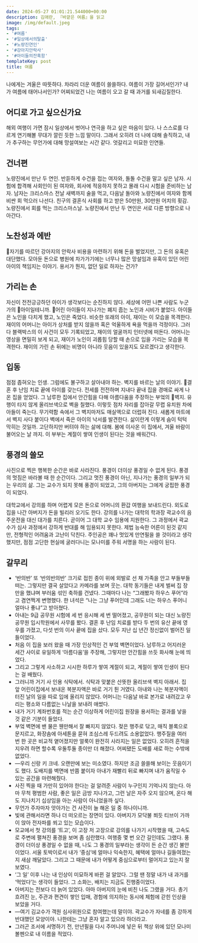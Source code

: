 ```yaml
---
date: 2024-05-27 01:01:21.544000+00:00
description: 김애란, 『바깥은 여름』을 읽고
image: /img/default.jpeg
tags:
- '#여름'
- '#일상에서의탈출'
- '#노량진연인'
- '#강아지안락사'
- '#아이들의잔혹함'
templateKey: post
title: 여름
---
```


나에게는 겨울은 따뜻하다. 차라리 더운 여름이 쓸쓸하다. 여름이 가장 길어서인가?  내가 여름에 태어나서인가? 어찌되었건 나는 여름이 오고 갈 때 과거를 되새김질한다.


## 어디로 가고 싶으신가요

해외 여행이 가면 잠시 일상에서 벗어나 연극을 하고 싶은 마음이 있다. 나 스스로를 다르게 연기해볼 무대가 깔린 듯한 느낌 말이다. 그래서 오히려 더 나에 대해 솔직하고, 내가 추구하는 무언가에 대해 망설여보는 시간 같다. 엇갈리고 미묘한 인연들. 

## 건너편

노량진에서 만난 두 연인. 반듣하게 수건을 접는 여자와, 돌돌 수건을 말고 싶은 남자. 시험에 합격해 사회인이 된 여자와, 회사에 적응하지 못하고 몰래 다시 시험을 준비하는 남자. 남자는 크리스마스 전날 새벽까지 술을 먹고, 다음날 돌아와 노량진에서 여자와 함께 비싼 회 먹으러 나선다. 친구의 결혼식 사회를 하고 받은 50만원, 30만원 어치의 횟감. 노량진에서 회를 먹는 크리스마스날. 노량진에서 만난 두 연인은 서로 다른 방향으로 나아간다.

## 노찬성과 에반

자기를 따르던 강아지의 안락사 비용을 마련하기 위해 돈을 벌었지만, 그 돈의 유혹은 대단했다. 모아둔 돈으로 병원에 차가가기에는 너무나 많은 망설임과 유혹이 있던 어린 아이의 책임지는 이야기. 용서가 뭔지, 없던 일로 하자는 건가?

## 가리는 손

자신이 전전긍긍하던 아이가 생각보다는 순진하지 않다. 세상에 어떤 나쁜 사람도 누군가의 아이일테니까. 어린 아이들이 지나가는 폐지 줍는 노인과 시비가 붙었다. 아이들은 노인을 다치게 했고, 노인은 죽었다. 비슷한 또래의 아이, 재이는 이 모습을 목격한다. 재이의 어머니는 아이가 상처를 받지 않을까 혹은 억울하게 욕을 먹을까 걱정이다. 그러다 블랙박스의 이 사건이 모두 기록되었고, 재이의 얼굴까지 인터넷에 떠돈다. 어머니는 영상을 면밀히 보게 되고, 재이가 노인이 괴롭힘 당할 때 손으로 입을 가리는 모습을 목격한다. 재이의 가린 손 뒤에는 비명이 아니라 웃음이 있을지도 모르겠다고 생각한다. 

## 입동

점점 좁혀오는 인생. 그럼에도 불구하고 살아내야 하는. 벽지를 바르는 날의 이야기.
결혼 후 난임 치료 끝에 아이를 갖는다. 전세를 전전하며 지내다 끝내 집을 경매로 싸게 나온 집을 얻었다. 그 남루한 집에서 안간힘을 다해 아름다움을 주장하는 부엌의 벽지. 유행이 타지 않게 올리브색으로 벽을 칠했다. 이렇듯 점차 자리를 잡아갈 무렵 유치원 차에 아들이 죽는다. 무기력함 속에서 그 벽지마저도 매실액으로 더럽혀 진다. 새롭게 마트에서 벽지 사다 붙이다 벽에서 죽은 아이의 낙서를 발견한다.  삶이란게 이렇게 숨이 턱턱 막히는 것일까. 고단하지만 버텨야 하는 삶에 대해. 봄에 이사온 이 집에서, 겨울 바람이 불어오는 날 까지. 이 부부는 계절이 쌓여 인생이 된다는 것을 배워간다.

## 풍경의 쓸모

사진으로 찍은 행복한 순간은 바로 사라진다. 풍경이 더이상 풍경일 수 없게 된다. 풍경의 멋짐은 바라볼 때 한 순간이다. 그리고 멋진 풍경이 아닌, 지나가는 풍경의 일부가 되는 우리의 삶. 그는 교수가 되지 못해 풍경이 되었고, 그의 아버지는 그에게 궁핍한 풍경이 되었다.

대학교에서 강의를 하며 어렵게 모은 돈으로 어머니의 환갑 여행을 보내드린다.  외도로 집을 나간 아버지가 돈을 빌리러 오기도 한다.  강의를 나가는 대학의 학과장 곽교수의 음주운전을 대신 대가를 치른다. 곧이어 그 대학 교수 임용에 지원한다. 그 과정에서 곽교수가 심사 과정에서 강하게 반대를 해 임용되지 못한다. 제법 능숙한 어른이 된것 같지만, 전형적인 어려움과 고난이 닥친다. 주인공은 꽤나 멋있게 만연필을 쓸 것이라고 생각했지만, 점점 고단한 현실에 굴러다니는 모나미를 주워 서명을 하는 사람이 된다.


## 갈무리

* ‘반의반’ 또 ‘반의반의반’ 크기로 접힌 종이 위에 외발로 선 채 가족을 안고 부들부들 떠는. 그렇지만 결국 살았다고 카메라를 보며 웃는. 대학 동기들은 내게 벌써 집 장만을 했냐며 부러움 섞인 축하를 건넸다. 그때마다 나는 “그래봤자 하우스 푸어”라고 겸연쩍게 변명했다. 한 녀석은 “나는 그냥 푸어인데 그래도 너는 하우스 푸어니 얼마나 좋냐”고 받아쳤다.
* 아내는 9급 공무원 시험에 세 번 응시해 세 번 떨어졌고, 공무원이 되는 대신 노량진 공무원 입시학원에서 사무를 봤다. 결혼 후 난임 치료를 받다 두 번의 유산 끝에 영우를 가졌고, 다섯 번의 이사 끝에 집을 샀다. 모두 지난 십 년간 정신없이 벌어진 일들이었다.
* 처음 이 집을 보러 왔을 때 가장 인상적인 건 부엌 벽면이었다. 남루하고 어지러운 세간 사이로 유일하게 ‘아름다움’을 주장해, 그렇지만 안간힘을 쓰듯 화사해 눈에 띄었다.
* 그리고 그렇게 사소하고 시시한 하루가 쌓여 계절이 되고, 계절이 쌓여 인생이 된다는 걸 배웠다.
* 그러니까 거기 사 인용 식탁에서. 식탁과 맞붙은 산뜻한 올리브색 벽지 아래서. 집 앞 어린이집에서 보내온 복분자액은 바로 거기 튄 거였다. 아내와 나는 복분자액이 터진 날의 일을 따로 입에 올리지 않았다. 어머니는 다음날 바로 본가로 내려갔고 우리는 평소와 다름없는 나날을 보내려 애썼다.
* 내가 거기 계좌번호를 적는 순간 이상하게 어린이집 원장을 용서하는 결과를 낳을 것 같은 기분이 들었다.
* 부엌 벽면에 밴 물은 웬만해서 잘 빠지지 않았다. 젖은 행주로 닦고, 매직 블록으로 문지르고, 화장솜에 아세톤을 묻혀 조심스레 두드려도 소용없었다. 행주질을 여러 번 한 곳은 비교적 옅어졌지만 얼룩이 완전히 사라지는 일은 없었다. 오히려 흔적을 지우려 하면 할수록 우둘투둘 종이만 더 해졌다. 어찌됐든 도배를 새로 하는 수밖에 없었다.
* —우리 신랑 키 크네. 오랜만에 보는 미소였다. 하지만 조금 쓸쓸해 보이는 웃음이기도 했다. 도배지를 벽면에 반쯤 붙이자 아내가 재빨리 뒤로 빠지며 내가 움직일 수 있는 공간을 마련해줬다.
* 사진 찍을 때 가만히 있어야 한다는 걸 알려준 사람이 누구인지 기억나지 않는다. 아마 무척 평범한 사람, 좋은 일은 금방 지나가고, 그런 날은 자주 오지 않으며, 온다 해도 지나치기 십상임을 아는 사람이 아니었을까 싶다.
* 무언가 주자마자 앗아가는 건 사진이 늘 해온 일 중 하나이니까.
* 빛에 관해서라면 하나 더 떠오르는 장면이 있다. 아버지가 모닥불 쬐듯 티브이 가까이 앉아 전자파를 쐬고 있는 모습이다.
* 모교에서 첫 강의를 ‘트고’, 이 고장 저 고장으로 강의를 나가기 시작했을 때, 고속도로 주변에 펼쳐진 풍경을 보며 좀 심란했다. 여행중 몇 번 오간 길인데도 그랬다. 풍경이 더이상 풍경일 수 없을 때, 나도 그 풍경의 일부라는 생각이 든 순간 생긴 불안이었다. 서울 토박이로서 내가 ‘중심’에 얼마나 익숙한지, 혜택에 얼마나 길들여졌는지 새삼 깨달았다. 그리고 그 때문에 내가 어떻게 중심으로부터 멀어지고 있는지 잘 보였다.
* ‘그 일’ 이후 나는 내 인상이 미묘하게 바뀐 걸 알았다. 그럴 땐 정말 내가 내 과거를 ‘먹었다’는 생각이 들었다. 그 소화는, 배치는 지금도 진행중이었다.
* 아버지는 전보다 더 늙어 있었다. 아마 아버지의 눈에 비친 나도 그랬을 거다. 총기 흐려진 눈, 주관과 편견이 쌓인 입매, 경험에 의지하는 동시에 체험에 갇힌 인상을 보았을 거다.
* —여기 김교수가 객원 심사위원으로 참여했는데 말이야. 곽교수가 자네를 좀 강하게 반대했던 모양이야. 나한테는 그냥 혼자 알고 있으라 하더라고.
* 그러곤 조서에 서명하기 전, 만년필을 다시 주머니에 넣은 뒤 책상 위에 있던 모나미 볼펜으로 내 이름을 적었다.